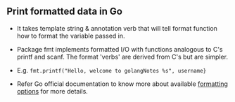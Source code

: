## Print formatted data in Go
- It takes template string & annotation verb that will tell format function how to format 
  the variable passed in.
- Package fmt implements formatted I/O with functions analogous to C's printf and scanf. The format 'verbs' are derived from C's but are simpler.
- E.g. 
    `fmt.printf("Hello, welcome to golangNotes %s", username}`

- Refer Go official documentation to know more about available [formatting options](https://pkg.go.dev/fmt) for more details.